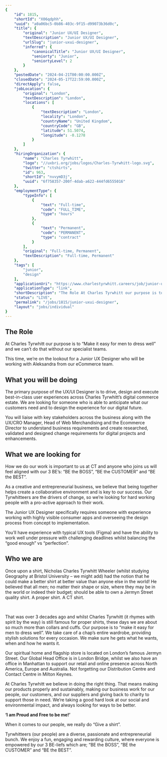 ```yaml
---
{
	"id": 1815,
	"shortId": "X06qdphh",
	"uuid": "a0a06bc5-0b86-403c-9f15-d99073b36d0c",
	"title": {
		"original": "Junior UX/UI Designer",
		"textDescription": "Junior UX/UI Designer",
		"urlSlug": "junior-uxui-designer",
		"inferred": {
			"canonicalTitle": "Junior UX/UI Designer",
			"seniorty": "Junior",
			"seniortyLevel": 2
		}
	},
	"postedDate": "2024-04-21T00:00:00.000Z",
	"closedDate": "2024-05-17T22:59:00.000Z",
	"directApply": false,
	"jobLocation": {
		"original": "London",
		"textDescription": "London",
		"locations": [
			{
				"textDescription": "London",
				"locality": "London",
				"countryName": "United Kingdom",
				"countryCode": "GB",
				"latitude": 51.5074,
				"longitude": -0.1278
			}
		]
	},
	"hiringOrganization": {
		"name": "Charles Tyrwhitt",
		"logo": "//uxbri.org/jobs/logos/Charles-Tyrwhitt-logo.svg",
		"twitter": "ctshirts",
		"id": 963,
		"shortId": "nvvymD3j",
		"uuid": "6f758357-200f-4dab-a622-444fd6555016"
	},
	"employmentType": {
		"typeInfo": [
			{
				"text": "Full-time",
				"code": "FULL_TIME",
				"type": "hours"
			},
			{
				"text": "Permanent",
				"code": "PERMANENT",
				"type": "contract"
			}
		],
		"original": "Full-time, Permanent",
		"textDescription": "Full-time, Permanent"
	},
	"tags": [
		"junior",
		"design"
	],
	"applicationUri": "https://www.charlestyrwhitt.careers/job/junior-ux-slash-ui-designer/apply?",
	"applicationType": "link",
	"shortDescription": "The Role At Charles Tyrwhitt our purpose is to “Make it easy for men to dress well” and we can’t’ do that without our specialist teams. This time, we’re’ on the lookout for a Junior UX Designer who",
	"status": "LIVE",
	"permalink": "/jobs/1815/junior-uxui-designer",
	"layout": "jobs/individual"
}
---
```

<h2>The Role&nbsp;</h2><p>At Charles Tyrwhitt our purpose is to “Make it easy for men to dress well” and we can’t do that without our specialist teams. &nbsp;&nbsp;</p><p>This time, we’re on the lookout for a Junior UX Designer who will be working with Aleksandra from our eCommerce team. &nbsp;</p><h2>What you will be doing</h2><p>The primary purpose of the UX/UI Designer is to drive, design and execute best-in-class user experiences across Charles Tyrwhitt’s digital commerce estate. We are looking for someone who is able to anticipate what our customers need and to design the experience for our digital future.&nbsp;</p><p>You will liaise with key stakeholders across the business along with the UX/CRO Manager, Head of Web Merchandising and the Ecommerce Director to understand business requirements and create researched, validated and designed change requirements for digital projects and enhancements.&nbsp;</p><h2>What we are looking for&nbsp;</h2><p>How we do our work is important to us at CT and anyone who joins us will feel aligned with our 3 BE’s: “BE the BOSS”, “BE the CUSTOMER” and “BE the BEST”.&nbsp;</p><p>As a creative and entrepreneurial business, we believe that being together helps create a collaborative environment and is key to our success. Our Tyrwhitteers are the drivers of change, so we’re looking for hard working people with a pro-active approach to their work.</p><p>The Junior UX Designer specifically requires someone with experience working with highly visible consumer apps and overseeing the design process from concept to implementation.</p><p>You’ll have experience with typical UX tools (Figma) and have the ability to work well under pressure with challenging deadlines whilst balancing the “good enough” vs “perfection”.</p><h2><strong>Who we are&nbsp;&nbsp;</strong></h2><p>Once upon a shirt, Nicholas Charles Tyrwhitt Wheeler (whilst studying Geography at Bristol University – we might add) had the notion that he could make a better shirt at better value than anyone else in the world! He believed that all men; no matter their shape or size, where they may be in the world or indeed their budget; should be able to own a Jermyn Street quality shirt. A proper shirt. A CT shirt.&nbsp;</p><p>&nbsp;</p><p>That was over 3 decades ago and whilst Charles Tyrwhitt (it rhymes with spirit by the way) is still famous for proper shirts, these days we are about so much more than collars and cuffs. Our purpose is to “make it easy for men to dress well”. We take care of a chap’s entire wardrobe, providing stylish solutions for every occasion. We make sure he gets what he wants, when and how he wants it.&nbsp;</p><p>Our spiritual home and flagship store is located on London’s famous Jermyn Street. Our Global Head Office is in London Bridge, whilst we also have an office in Manhattan to support our retail and online presence across North America, Europe and Australia. Not forgetting our Distribution Centre and Contact Centre in Milton Keynes.&nbsp;</p><p>At Charles Tyrwhitt we believe in doing the right thing. That means making our&nbsp;products properly and sustainably, making our business work for our people, our customers, and our suppliers and giving back to charity to support those in need. We’re taking a good hard look at our social and environmental impact, and always looking for ways to be better.&nbsp;</p><p><strong>‘I am Proud and Free to be me!’</strong></p><p>When it comes to our people, we really do “Give a shirt”.</p><p>Tyrwhitteers (our people) are a diverse, passionate and entrepreneurial bunch. We enjoy a fun, engaging and rewarding culture, where everyone is empowered by our 3 BE-liefs which are; “BE the BOSS”, “BE the CUSTOMER” and “BE the BEST”.</p>
